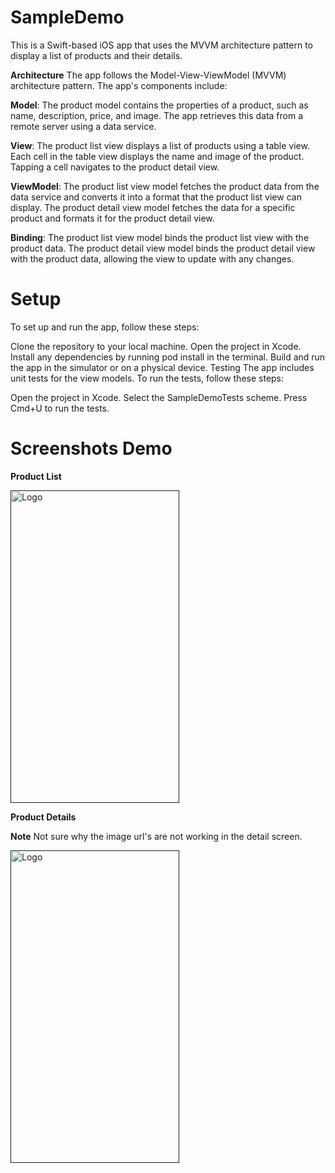 # SampleDemo
This is a Swift-based iOS app that uses the MVVM architecture pattern to display a list of products and their details.

**Architecture**
The app follows the Model-View-ViewModel (MVVM) architecture pattern. The app's components include:

**Model**: The product model contains the properties of a product, such as name, description, price, and image. The app retrieves this data from a remote server using a data service.

**View**: The product list view displays a list of products using a table view. Each cell in the table view displays the name and image of the product. Tapping a cell navigates to the product detail view.

**ViewModel**: The product list view model fetches the product data from the data service and converts it into a format that the product list view can display. The product detail view model fetches the data for a specific product and formats it for the product detail view.

**Binding**: The product list view model binds the product list view with the product data. The product detail view model binds the product detail view with the product data, allowing the view to update with any changes.

# Setup
To set up and run the app, follow these steps:

Clone the repository to your local machine.
Open the project in Xcode.
Install any dependencies by running pod install in the terminal.
Build and run the app in the simulator or on a physical device.
Testing
The app includes unit tests for the view models. To run the tests, follow these steps:

Open the project in Xcode.
Select the SampleDemoTests scheme.
Press Cmd+U to run the tests.

# Screenshots Demo


**Product List**

  <a href="">
        <img src="https://user-images.githubusercontent.com/17121200/235238029-a84bf753-1f78-4c61-b8c6-4deaa02eb801.png" alt="Logo" width="270" height="500">
  </a>


**Product Details**

**Note**
Not sure why the image url's are not working in the detail screen.

  <a href="">
    <img src="https://user-images.githubusercontent.com/17121200/235238169-1ff3728f-ce57-4a40-ae9e-4f1fa9bfb20e.png" alt="Logo" width="270" height="500">
  </a>
